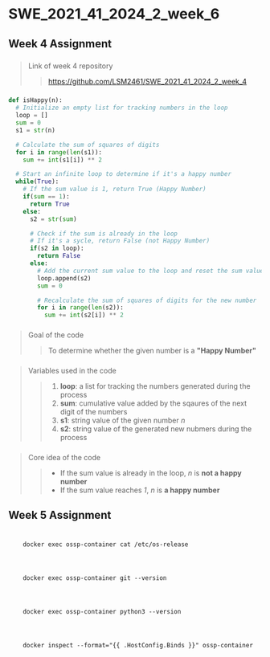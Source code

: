 # SWE_2021_41_2024_2_week_6
## Week 4 Assignment
###
>  Link of week 4 repository
>> https://github.com/LSM2461/SWE_2021_41_2024_2_week_4
### 
```python
def isHappy(n):
  # Initialize an empty list for tracking numbers in the loop
  loop = []
  sum = 0
  s1 = str(n)

  # Calculate the sum of squares of digits
  for i in range(len(s1)):
    sum += int(s1[i]) ** 2

  # Start an infinite loop to determine if it's a happy number
  while(True):
    # If the sum value is 1, return True (Happy Number)
    if(sum == 1):
      return True
    else:
      s2 = str(sum)

      # Check if the sum is already in the loop
      # If it's a sycle, return False (not Happy Number)
      if(s2 in loop):
        return False
      else:
        # Add the current sum value to the loop and reset the sum value to 0
        loop.append(s2)
        sum = 0

        # Recalculate the sum of squares of digits for the new number
        for i in range(len(s2)):
          sum += int(s2[i]) ** 2
```
### 
> Goal of the code
>> To determine whether the given number is a **"Happy Number"**
###
> Variables used in the code
>> 1. **loop**: a list for tracking the numbers generated during the process
>> 2. **sum**: cumulative value added by the sqaures of the next digit of the numbers
>> 3. **s1**: string value of the given number *n*
>> 4. **s2**: string value of the generated new nubmers during the process
###
> Core idea of the code
>> + If the sum value is already in the loop, *n* is **not a happy number**
>> + If the sum value reaches *1*, *n* is **a happy number**

## Week 5 Assignment
###
<pre>
  <code>
    docker exec ossp-container cat /etc/os-release
  </code>
</pre>

###
<pre>
  <code>
    docker exec ossp-container git --version
  </code>
</pre>

###
<pre>
  <code>
    docker exec ossp-container python3 --version
  </code>
</pre>

###
<pre>
  <code>
    docker inspect --format="{{ .HostConfig.Binds }}" ossp-container
  </code>
</pre>
